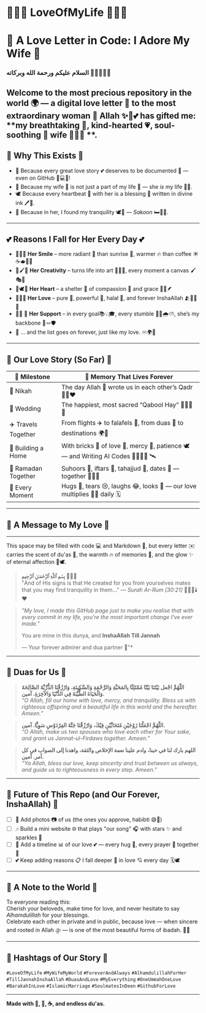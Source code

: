 # 💖🌹🕌 LoveOfMyLife 🕌🌹💖  
# 💖 A Love Letter in Code: I Adore My Wife 💖
 
### السلام عليكم ورحمة الله وبركاته 🕋🌸✨🤲💕  

Welcome to the most precious repository in the world 🌍 — a digital love letter 💌 to the most extraordinary woman 🧕 Allah ✨🤲💕 has gifted me: **my breathtaking 🌹, kind-hearted 💗, soul-soothing 💞 wife 💑💍💐 **.  
---

## 🌸 Why This Exists 🌸

- 📖 Because every great love story 💕 deserves to be documented 📝 — even on GitHub 🧠💻✨!
- 🧡 Because my wife 🧕 is not just a part of my life 💓 — she *is* my life 💞🌟.
- 🕊️ Because every heartbeat 💓 with her is a blessing 🌺 written in divine ink 🖊️📿.
- 🤍 Because in her, I found my tranquility 🕊️🛐 — *Sakoon* 🛏️🌙🌸.
---

## 💕 Reasons I Fall for Her Every Day 💕

- 🌟✨🌞 **Her Smile** – more radiant 🌈 than sunrise 🌅, warmer 🔥 than coffee ☀️☕🫖🌼🧸
- 🎨🖌️🌈 **Her Creativity** – turns life into art 🎀🌺🪷, every moment a canvas 🖌️🎭🌷 
- 🫶🕊️💖 **Her Heart** – a shelter 🏡 of compassion 🤲 and grace 💫🌸🪶
- 🕌💍🌹 **Her Love** – pure 🤍, powerful 💪, halal 🕌, and forever InshaAllah 🫂🕋💞💍  
- 🧵💫 🫶 **Her Support** – in every goal📚💡🎓, every stumble 🧘‍♀️🌧️⛅, she’s my backbone 🎯🪢🛡️
-    🔁 … and the list goes on forever, just like my love. ♾️🌍💑

---

## 📖 Our Love Story (So Far) 📖

| 🌟 Milestone          | 🌺 Memory That Lives Forever                          |
|----------------------|--------------------------------------------------------|
| 💍 Nikah              | The day Allah 🕋 wrote us in each other’s Qadr 📜🤲❤️       |
| 💒 Wedding            | The happiest, most sacred “Qabool Hay” 💫🕌🧕🎊                 |
| ✈️ Travels Together   | From flights ✈️ to falafels 🧆, from duas 🤲 to destinations 🌍🍃 |
| 🏡 Building a Home     | With bricks 🧱 of love 💖, mercy 🤍, patience 🕊️ — and Writing AI Codes  👩‍💻🤖🧬 🛰️ |
| 📿 Ramadan Together   | Suhoors 🌙, iftars 🧃, tahajjud 🌌, dates 🌴 — together 🤎🥣🕌        |
| 🥰 Every Moment       | Hugs 🤗, tears 😢, laughs 😂, looks 👀 — our love multiplies 🔁💗 daily 🗓️
---

## 💌 A Message to My Love 💌

---
This space may be filled with code 💻 and Markdown 📄, but every letter ✉️ carries the scent of du'as 🤲, the warmth 🔥 of memories 🧠, and the glow ✨ of eternal affection 🫶🕊️.

> **بِسْمِ ٱللَّٰهِ ٱلرَّحْمَـٰنِ ٱلرَّحِيمِ** 🕌🧕📿  
> "And of His signs is that He created for you from yourselves mates that you may find tranquility in them…" — _Surah Ar-Rum [30:21]_ 🌹📿🕋🕯️❤️ 


> *"My love, I made this GitHub page just to make you realise that with every commit in my life, you're the most important change I've ever made."* 
>
> You are mine in this dunya, and **InshaAllah Till Jannah**   
>  
> — Your forever admirer and dua partner 🤍"*

---

## 🕌 Duas for Us 🕌

> **اللّهُمَّ اجْعل بَيْتَنَا بَيْتًا مُمْتَلِئًا بِالمَحَبَّةِ وَالرَّحْمَةِ وَالسَّكِينَةِ، وَارْزُقْنَا الذُّرِّيَّةَ الصَّالِحَةَ وَالْحَيَاةَ الطَّيِّبَةَ فِي الدُّنْيَا وَالآخِرَةِ. آمين.**  
> *“O Allah, fill our home with love, mercy, and tranquility. Bless us with righteous offspring and a beautiful life in this world and the hereafter. Ameen.”*

> **اللّهُمَّ اجْعَلْنَا زَوْجَيْنِ مُتَحَابَّيْنِ فِيْكَ، وَارْزُقْنَا جَنَّةَ الفِرْدَوْسِ سَوِيًّا. آمين.**  
> *“O Allah, make us two spouses who love each other for Your sake, and grant us Jannat-ul-Firdaws together. Ameen.”*

> **اللهم بارك لنا في حبنا، وادم علينا نعمة الإخلاص والثقة، واهدنا إلى الصواب في كل أمر. آمين.**  
> *“Ya Allah, bless our love, keep sincerity and trust between us always, and guide us to righteousness in every step. Ameen.”*

---

## 🌈 Future of This Repo (and Our Forever, InshaAllah) 🌈

- [ ] 📸 Add photos 📷 of us (the ones you approve, habibti 😅💃)
- [ ] 🎶 Build a mini website 🌐 that plays "our song" 🎧 with stars ✨ and sparkles 🎇
- [ ] 📆 Add a timeline 📊 of our love 💕 — every hug 🤗, every prayer 🛐 together 🕌
- [ ] 💕 Keep adding reasons 📋 I fall deeper 🫶 in love 💘 every day 🗓️🕊️
---

## 💌 A Note to the World 💌

To everyone reading this:  
Cherish your beloveds, make time for love, and never hesitate to say *Alhamdulillah* for your blessings.  
Celebrate each other in private and in public, because love — when sincere and rooted in Allah ﷻ — is one of the most beautiful forms of ibadah. 🤍🌙

---

## 📌 Hashtags of Our Story 📌  
`#LoveOfMyLife` `#MyWifeMyWorld` `#ForeverAndAlways` `#AlhamdulillahForHer`  
`#TillJannahInshaAllah` `#DuasAndLove` `#MyEverything` `#OneUmmahOneLove`  
`#BarakahInLove` `#IslamicMarriage` `#SoulmatesInDeen` `#GithubForLove`  

---

**Made with 💖, 📿, ☕, and endless du'as.**
